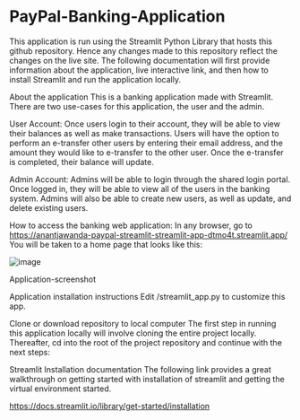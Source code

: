 # PayPal-Banking-Application

This application is run using the Streamlit Python Library that hosts this github repository. Hence any changes made to this repository reflect the changes on the live site. The following documentation will first provide information about the application, live interactive link, and then how to install Streamlit and run the application locally.

About the application
This is a banking application made with Streamlit. There are two use-cases for this application, the user and the admin.

User Account:
Once users login to their account, they will be able to view their balances as well as make transactions. Users will have the option to perform an e-transfer other users by entering their email address, and the amount they would like to e-transfer to the other user. Once the e-transfer is completed, their balance will update.

Admin Account:
Admins will be able to login through the shared login portal. Once logged in, they will be able to view all of the users in the banking system. Admins will also be able to create new users, as well as update, and delete existing users.

How to access the banking web application:
In any browser, go to https://anantjawanda-paypal-streamlit-streamlit-app-dtmo4t.streamlit.app/ You will be taken to a home page that looks like this:

![image](https://github.com/HamzaIqbal22/PayPal-Banking-Application/assets/81776951/3ec4b49e-b4ad-456f-aad4-e2b825a7f425)


Application-screenshot

Application installation instructions
Edit /streamlit_app.py to customize this app.

Clone or download repository to local computer
The first step in running this application locally will involve cloning the entire project locally. Thereafter, cd into the root of the project repository and continue with the next steps:

Streamlit Installation documentation
The following link provides a great walkthrough on getting started with installation of streamlit and getting the virtual environment started.

https://docs.streamlit.io/library/get-started/installation
